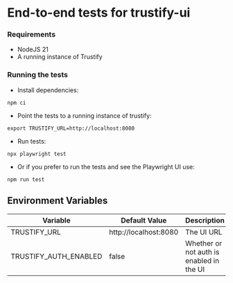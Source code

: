 # End-to-end tests for trustify-ui

### Requirements

- NodeJS 21
- A running instance of Trustify

### Running the tests

- Install dependencies:

```shell
npm ci
```

- Point the tests to a running instance of trustify:

```shell
export TRUSTIFY_URL=http://localhost:8080
```

- Run tests:

```shell
npx playwright test
```

- Or if you prefer to run the tests and see the Playwright UI use:

```shell
npm run test
```

## Environment Variables

| Variable              | Default Value         | Description                              |
| --------------------- | --------------------- | ---------------------------------------- |
| TRUSTIFY_URL          | http://localhost:8080 | The UI URL                               |
| TRUSTIFY_AUTH_ENABLED | false                 | Whether or not auth is enabled in the UI |
